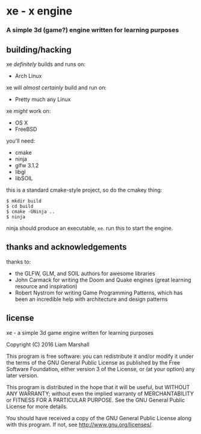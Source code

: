 # xe - x engine
### A simple 3d (game?) engine written for learning purposes

## building/hacking
xe *definitely* builds and runs on:
 * Arch Linux

xe will *almost certainly* build and run on:
 * Pretty much any Linux

xe *might* work on:
 * OS X
 * FreeBSD

you'll need:
 * cmake
 * ninja
 * glfw 3.1.2
 * libgl
 * libSOIL

this is a standard cmake-style project, so do the cmakey thing:
```
$ mkdir build
$ cd build
$ cmake -GNinja ..
$ ninja
```

ninja should produce an executable, `xe`. run this to start the engine.

## thanks and acknowledgements
thanks to:
 * the GLFW, GLM, and SOIL authors for awesome libraries
 * John Carmack for writing the Doom and Quake engines (great learning resource and inspiration)
 * Robert Nystrom for writing Game Programming Patterns, which has been an incredible help with architecture and design patterns

## license
xe - a simple 3d game engine written for learning purposes

Copyright (C) 2016  Liam Marshall

This program is free software: you can redistribute it and/or modify
it under the terms of the GNU General Public License as published by
the Free Software Foundation, either version 3 of the License, or
(at your option) any later version.

This program is distributed in the hope that it will be useful,
but WITHOUT ANY WARRANTY; without even the implied warranty of
MERCHANTABILITY or FITNESS FOR A PARTICULAR PURPOSE.  See the
GNU General Public License for more details.

You should have received a copy of the GNU General Public License
along with this program.  If not, see <http://www.gnu.org/licenses/>.
